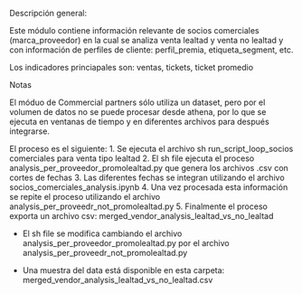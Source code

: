 
Descripción general:

Este módulo contiene información relevante de socios comerciales (marca_proveedor) 
en la cual se analiza venta lealtad y venta no lealtad y con información de perfiles de cliente: perfil_premia, etiqueta_segment, etc.

Los indicadores princiapales son: ventas, tickets, ticket promedio


Notas

El móduo de Commercial partners sólo utiliza un dataset, pero por el volumen de datos
no se puede procesar desde athena, por lo que se ejecuta en ventanas de tiempo y en diferentes archivos
para después integrarse.

El proceso es el siguiente:
    1. Se ejecuta el archivo sh run_script_loop_socios comerciales para venta tipo lealtad
    2. El sh file ejecuta el proceso analysis_per_proveedor_promolealtad.py que genera los archivos .csv con cortes de fechas
    3. Las diferentes fechas se integran utilizando el archivo socios_comerciales_analysis.ipynb
    4. Una vez procesada esta información se repite el proceso utilizando el archivo analysis_per_proveedr_not_promolealtad.py
    5. Finalmente el proceso exporta un archivo csv: merged_vendor_analysis_lealtad_vs_no_lealtad

* El sh file se modifica cambiando el archivo analysis_per_proveedor_promolealtad.py por el archivo analysis_per_proveedr_not_promolealtad.py

* Una muestra del data está disponible en esta carpeta: merged_vendor_analysis_lealtad_vs_no_lealtad.csv
